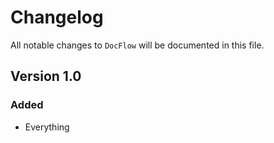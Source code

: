 # Changelog

All notable changes to `DocFlow` will be documented in this file.

## Version 1.0

### Added
- Everything
